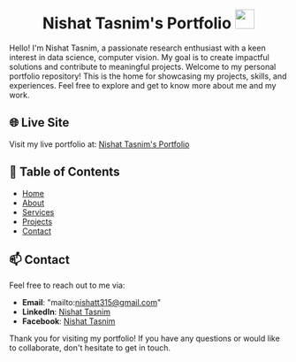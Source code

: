 <!-- Do Not Copy -->

<h1 align="center";"> Nishat Tasnim's Portfolio <img src="https://media.giphy.com/media/hvRJCLFzcasrR4ia7z/giphy.gif" width="35"></h1>

Hello! I'm Nishat Tasnim, a passionate research enthusiast with a keen interest in data science, computer vision. My goal is to create impactful solutions and contribute to meaningful projects. Welcome to my personal portfolio repository! This is the home for showcasing my projects, skills, and experiences. Feel free to explore and get to know more about me and my work.

## 🌐 Live Site

Visit my live portfolio at: [Nishat Tasnim's Portfolio](https://nishattasnim01.github.io/Nishat-Tasnim/)

## 📖 Table of Contents

- [Home](https://nishattasnim01.github.io/Nishat-Tasnim/)
- [About](https://nishattasnim01.github.io/Nishat-Tasnim/)
- [Services](https://nishattasnim01.github.io/Nishat-Tasnim/)
- [Projects](https://nishattasnim01.github.io/Nishat-Tasnim/)
- [Contact](https://nishattasnim01.github.io/Nishat-Tasnim/)

<!--
## 👩‍💼 About Me

## 💻 Projects

Here are some of the projects I've worked on:

1. **Project 1**: [Description and link to project]
2. **Project 2**: [Description and link to project]
3. **Project 3**: [Description and link to project]

For a complete list of my projects, please visit my [Portfolio](https://nishattasnim01.github.io/Nishat-Tasnim/).

## 🛠️ Skills

- **Programming Languages**: C, C++, Python, Java
- **Web Development**: HTML, CSS, Bootstrap
- **Tools and Platforms**: Git, GitHub, Jupyter Notebook
-->

## 📫 Contact

Feel free to reach out to me via:

- **Email**: "mailto:nishatt315@gmail.com"
- **LinkedIn**: [Nishat Tasnim](https://www.linkedin.com/in/nishatt-tasnim-065a79279)
- **Facebook**: [Nishat Tasnim](https://www.facebook.com/profile.php?id=100057417531922)

<!--
## 📜 License

This repository is licensed under the MIT License. See the [LICENSE](LICENSE) file for more information.

--->

Thank you for visiting my portfolio! If you have any questions or would like to collaborate, don't hesitate to get in touch.
